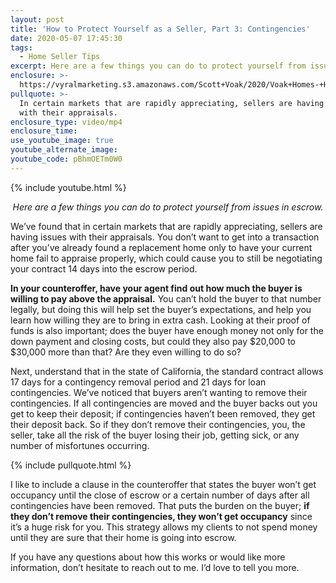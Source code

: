 ```yaml
---
layout: post
title: 'How to Protect Yourself as a Seller, Part 3: Contingencies'
date: 2020-05-07 17:45:30
tags:
  - Home Seller Tips
excerpt: Here are a few things you can do to protect yourself from issues in escrow.
enclosure: >-
  https://vyralmarketing.s3.amazonaws.com/Scott+Voak/2020/Voak+Homes-+How+to+Protect+Yourself+as+a+Seller-+Contingencies.mp4
pullquote: >-
  In certain markets that are rapidly appreciating, sellers are having issues
  with their appraisals.
enclosure_type: video/mp4
enclosure_time:
use_youtube_image: true
youtube_alternate_image:
youtube_code: pBhmOETm0W0
---
```


{% include youtube.html %}

<p style="text-align: center;"><em>Here are a few things you can do to protect yourself from issues in escrow.</em></p>

We’ve found that in certain markets that are rapidly appreciating, sellers are having issues with their appraisals. You don’t want to get into a transaction after you’ve already found a replacement home only to have your current home fail to appraise properly, which could cause you to still be negotiating your contract 14 days into the escrow period.

**In your counteroffer, have your agent find out how much the buyer is willing to pay above the appraisal.** You can’t hold the buyer to that number legally, but doing this will help set the buyer’s expectations, and help you learn how willing they are to bring in extra cash. Looking at their proof of funds is also important; does the buyer have enough money not only for the down payment and closing costs, but could they also pay $20,000 to $30,000 more than that? Are they even willing to do so?

Next, understand that in the state of California, the standard contract allows 17 days for a contingency removal period and 21 days for loan contingencies. We’ve noticed that buyers aren’t wanting to remove their contingencies. If all contingencies are moved and the buyer backs out you get to keep their deposit; if contingencies haven’t been removed, they get their deposit back. So if they don’t remove their contingencies, you, the seller, take all the risk of the buyer losing their job, getting sick, or any number of misfortunes occurring.

{% include pullquote.html %}

I like to include a clause in the counteroffer that states the buyer won’t get occupancy until the close of escrow or a certain number of days after all contingencies have been removed. That puts the burden on the buyer; **if they don’t remove their contingencies, they won’t get occupancy** since it’s a huge risk for you. This strategy allows my clients to not spend money until they are sure that their home is going into escrow.

If you have any questions about how this works or would like more information, don’t hesitate to reach out to me. I’d love to tell you more.